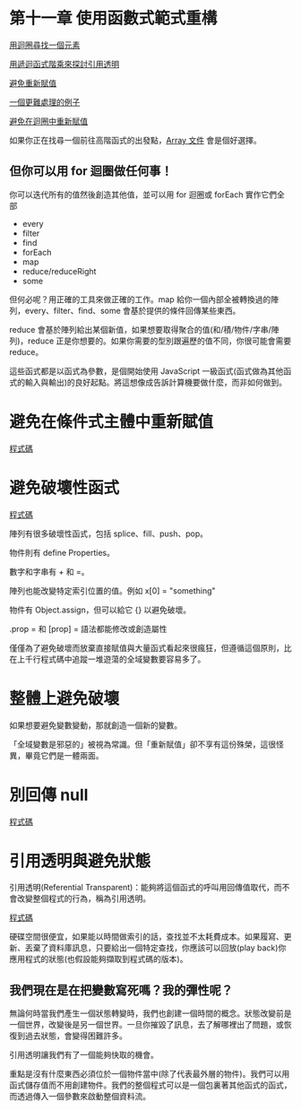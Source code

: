 # 第十一章 使用函數式範式重構

[用迴圈尋找一個元素](./1.recursive.js)

[用遞迴函式階乘來探討引用透明](./2.referentially_transparent.js)

[避免重新賦值](./3.do_not_assign_value_again.js)

[一個更難處理的例子](./4.more_complex_case.js)

[避免在迴圈中重新賦值](./5.avoid_set_value_again_in_loop.js)

如果你正在找尋一個前往高階函式的出發點，[Array 文件](https://developer.mozilla.org/zh-TW/docs/Web/JavaScript/Reference/Global_Objects/Array) 會是個好選擇。

<h2>但你可以用 for 迴圈做任何事！</h2>

你可以迭代所有的值然後創造其他值，並可以用 for 迴圈或 forEach 實作它們全部

-   every
-   filter
-   find
-   forEach
-   map
-   reduce/reduceRight
-   some

但何必呢？用正確的工具來做正確的工作。map 給你一個內部全被轉換過的陣列，every、filter、find、some 會基於提供的條件回傳某些東西。

reduce 會基於陣列給出某個新值，如果想要取得聚合的值(和/積/物件/字串/陣列)，reduce 正是你想要的。如果你需要的型別跟遍歷的值不同，你很可能會需要 reduce。

這些函式都是以函式為參數，是個開始使用 JavaScript 一級函式(函式做為其他函式的輸入與輸出)的良好起點。將這想像成告訴計算機要做什麼，而非如何做到。

<h1>避免在條件式主體中重新賦值</h1>

[程式碼](./6.avoid_set_value_again_in_if.js)

<h1>避免破壞性函式</h1>

[程式碼](./7.avoid_destructive_function.js)

陣列有很多破壞性函式，包括 splice、fill、push、pop。

物件則有 define Properties。

數字和字串有 + 和 =。

陣列也能改變特定索引位置的值。例如 x[0] = "something"

物件有 Object.assign，但可以給它 {} 以避免破壞。

.prop = 和 [prop] = 語法都能修改或創造屬性

僅僅為了避免破壞而放棄直接賦值與大量函式看起來很瘋狂，但遵循這個原則，比在上千行程式碼中追蹤一堆遊蕩的全域變數要容易多了。

<h1>整體上避免破壞</h1>

如果想要避免變數變動，那就創造一個新的變數。

「全域變數是邪惡的」被視為常識。但「重新賦值」卻不享有這份殊榮，這很怪異，畢竟它們是一體兩面。

<h1>別回傳 null</h1>

[程式碼](./8.dont_return_null.js)

<h1>引用透明與避免狀態</h1>

引用透明(Referential Transparent)：能夠將這個函式的呼叫用回傳值取代，而不會改變整個程式的行為，稱為引用透明。

[程式碼](./9.referential_transparent.js)

硬碟空間很便宜，如果能以時間做索引的話，查找並不太耗費成本。如果履寫、更新、丟棄了資料庫訊息，只要給出一個特定查找，你應該可以回放(play back)你應用程式的狀態(也假設能夠擷取到程式碼的版本)。

<h2>我們現在是在把變數寫死嗎？我的彈性呢？</h2>

無論何時當我們產生一個狀態轉變時，我們也創建一個時間的概念。狀態改變前是一個世界，改變後是另一個世界。一旦你摧毀了訊息，去了解哪裡出了問題，或恢復到過去狀態，會變得困難許多。

引用透明讓我們有了一個能夠快取的機會。

重點是沒有什麼東西必須位於一個物件當中(除了代表最外層的物件)。我們可以用函式儲存值而不用創建物件。我們的整個程式可以是一個包裏著其他函式的函式，而透過傳入一個參數來啟動整個資料流。
